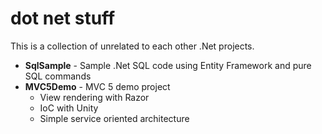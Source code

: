 dot net stuff
===========

This is a collection of unrelated to each other .Net projects.

<ul>
  <li><b>SqlSample</b> - Sample .Net SQL code using Entity Framework and pure SQL commands </li>
  <li><b>MVC5Demo</b> - MVC 5 demo project
    <ul>
      <li>View rendering with Razor</li>
      <li>IoC with Unity</li>
      <li>Simple service oriented architecture</li>
    </ul>
  </li>
</ul>


